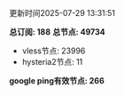 更新时间2025-07-29 13:31:51

**总订阅: 188**
**总节点: 49734**
- vless节点: 23996
- hysteria2节点: 11

**google ping有效节点: 266**
